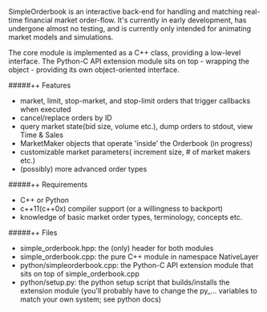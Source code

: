 SimpleOrderbook is an interactive back-end for handling and matching real-time financial market order-flow. It's currently in early development, has undergone almost no testing, and is currently only intended for animating market models and simulations.

The core module is implemented as a C++ class, providing a low-level interface. The Python-C API extension module sits on top - wrapping the object - providing its own object-oriented interface.

#####++ Features 
- market, limit, stop-market, and stop-limit orders that trigger callbacks when executed
- cancel/replace orders by ID
- query market state(bid size, volume etc.), dump orders to stdout, view Time & Sales 
- MarketMaker objects that operate 'inside' the Orderbook (in progress)
- customizable market parameters( increment size, # of market makers etc.)
- (possibly) more advanced order types

#####++ Requirements
- C++ or Python  
- c++11(c++0x) compiler support (or a willingness to backport)
- knowledge of basic market order types, terminology, concepts etc.

#####++ Files
- simple_orderbook.hpp:  the (only) header for both modules
- simple_orderbook.cpp:  the pure C++ module in namespace NativeLayer
- python/simpleorderbook.cpp:  the Python-C API extension module that sits on top of simple_orderbook.cpp
- python/setup.py:  the python setup script that builds/installs the extension module (you'll probably have to change the py_... variables to match your own system; see python docs)